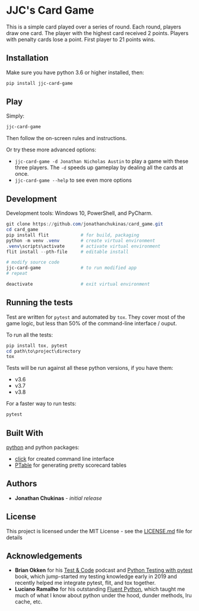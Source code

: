 # JJC's Card Game
This is a simple card played over a series of round. Each round, players draw one card. The player with the highest card received 2 points. Players with penalty cards lose a point. First player to 21 points wins.

## Installation
Make sure you have python 3.6 or higher installed, then:
```powershell
pip install jjc-card-game
```

## Play
Simply:
```powershell
jjc-card-game
```
Then follow the on-screen rules and instructions.

Or try these more advanced options:
- `jjc-card-game -d Jonathan Nicholas Austin` to play a game with these three players. The `-d` speeds up gameplay by dealing all the cards at once.
- `jjc-card-game --help` to see even more options

## Development
Development tools: Windows 10, PowerShell, and PyCharm.
```powershell
git clone https://github.com/jonathanchukinas/card_game.git
cd card_game
pip install flit            # for build, packaging
python -m venv .venv        # create virtual environment
.venv\scripts\activate      # activate virtual environment
flit install --pth-file     # editable install 

# modify source code
jjc-card-game               # to run modified app
# repeat

deactivate                  # exit virtual environment
```

## Running the tests
Test are written for `pytest` and automated by `tox`.
They cover most of the game logic, but less than 50%
of the command-line interface / ouput.

To run all the tests:
```powershell
pip install tox, pytest
cd path\to\project\directory
tox
```
Tests will be run against all these python versions, if you have them:
- v3.6
- v3.7
- v3.8

For a faster way to run tests:
```powershell
pytest
``` 

## Built With
[python](https://www.python.org/) and python packages:
- [click](https://click.palletsprojects.com) for created command line interface
- [PTable]() for generating pretty scorecard tables

## Authors
- **Jonathan Chukinas** - *initial release*

## License
This project is licensed under the MIT License - see the
[LICENSE.md](https://github.com/jonathanchukinas/card_game/blob/master/LICENSE) file for details

## Acknowledgements
- **Brian Okken** for his [Test & Code](https://testandcode.com/81) podcast and [Python Testing with pytest](https://pragprog.com/book/bopytest/python-testing-with-pytest) book, which jump-started my testing knowledge early in 2019 and recently helped me integrate pytest, flit, and tox together.
- **Luciano Ramalho** for his outstanding [Fluent Python](http://shop.oreilly.com/product/0636920032519.do), which taught me much of what I know about python under the hood, dunder methods, lru cache, etc.
